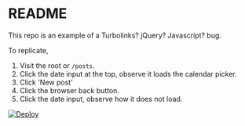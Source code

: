 # README

This repo is an example of a Turbolinks? jQuery? Javascript? bug.

To replicate,

  1. Visit the root or `/posts`.
  2. Click the date input at the top, observe it loads the calendar picker.
  3. Click 'New post'
  4. Click the browser back button.
  5. Click the date input, observe how it does not load.

[![Deploy](https://www.herokucdn.com/deploy/button.svg)](https://heroku.com/deploy)
